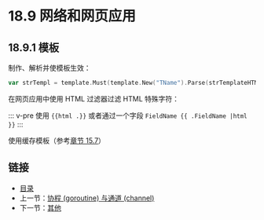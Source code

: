 # 18.9 网络和网页应用

## 18.9.1 模板

制作、解析并使模板生效：

```go
var strTempl = template.Must(template.New("TName").Parse(strTemplateHTML))
```

在网页应用中使用 HTML 过滤器过滤 HTML 特殊字符：

::: v-pre
使用 `{{html .}}` 或者通过一个字段 `FieldName {{ .FieldName |html }}`
:::

使用缓存模板（参考[章节 15.7](15.7.md)）

## 链接

- [目录](directory.md)
- 上一节：[协程 (goroutine) 与通道 (channel)](18.8.md)
- 下一节：[其他](18.10.md)
